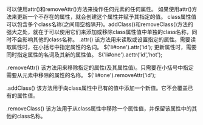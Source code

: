 ##
可以使用attr()和removeAttr()方法来操作任何元素的任何属性。
如果使用attr()方法来更新一个不存在的属性，就会创建这个属性并赋予其指定的值。
class属性值可以包含多个class名称(之间用空格隔开)。addClass()和removeClass()方法的强大之处，就在于可以使用它们来添加或移除class属性值中单独的class名称，同时不会影响其他的class名称。
.attr()
    该方法用来读取或设置指定的属性。需要读取属性时，在小括号中指定属性的名词。
    $('li#one').attr('id');
    更新属性时，需要同时指定属性的名词及其新的属性值。
    $('li#one').aettr('id','hot');

.removeAttr()
    该方法用来移除指定的属性(及其属性值)。只需要在小括号中指定需要从元素中移除的属性的名称。
    $('li#one').removeAttr('id');

.addClass()
    该方法用于向class属性中已有的值中添加一个新值。它不会覆盖已有的属性值。

.removeClass()
    该方法用于从class属性中移除一个属性值，并保留该属性中的其他的class名称。
